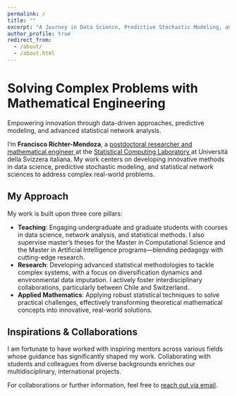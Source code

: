 ```yaml
---
permalink: /
title: ""
excerpt: "A Journey in Data Science, Predictive Stochastic Modeling, and Statistical Network Sciences"
author_profile: true
redirect_from:
  - /about/
  - /about.html
---
```


<html lang="en">
<head>
  <meta charset="UTF-8" />
  <title>Particle System + Personal Intro</title>
  
  <!-- p5.js library (hosted by cdn.jsdelivr.net) -->
  <script src="https://cdn.jsdelivr.net/npm/p5@1.4.0/lib/p5.min.js"></script>
</head>

<body>

<!-- ------------------------------ 
     Your Jekyll/HTML Content 
------------------------------ -->
<div class="hero">
  <h1>Solving Complex Problems with Mathematical Engineering</h1>
  <p class="lead">
    Empowering innovation through data-driven approaches, predictive modeling, and advanced statistical network analysis.
  </p>
</div>

<div class="introduction">
  <p>
    I’m <strong>Francisco Richter-Mendoza</strong>, a 
    <a href="https://raw.githubusercontent.com/franciscorichter/franciscorichter.github.io/master/files/CV.pdf" target="_blank">
      postdoctoral researcher and mathematical engineer
    </a> 
    at the 
    <a href="https://www.ci.inf.usi.ch/research/statslab/people/" target="_blank">
      Statistical Computing Laboratory
    </a> 
    at Università della Svizzera italiana. My work centers on developing innovative methods in data science, predictive stochastic modeling, and statistical network sciences to address complex real-world problems.
  </p>
</div>

<div class="pillars">
  <h2>My Approach</h2>
  <p>My work is built upon three core pillars:</p>
  <ul>
    <li>
      <strong>Teaching</strong>: Engaging undergraduate and graduate students with courses in data science, network analysis, and statistical methods. I also supervise master’s theses for the Master in Computational Science and the Master in Artificial Intelligence programs—blending pedagogy with cutting-edge research.
    </li>
    <li>
      <strong>Research</strong>: Developing advanced statistical methodologies to tackle complex systems, with a focus on diversification dynamics and environmental data imputation. I actively foster interdisciplinary collaborations, particularly between Chile and Switzerland.
    </li>
    <li>
      <strong>Applied Mathematics</strong>: Applying robust statistical techniques to solve practical challenges, effectively transforming theoretical mathematical concepts into innovative, real-world solutions.
    </li>
  </ul>
</div>

<div class="experience">
  <h2>Inspirations & Collaborations</h2>
  <p>
    I am fortunate to have worked with inspiring mentors across various fields whose guidance has significantly shaped my work. Collaborating with students and colleagues from diverse backgrounds enriches our multidisciplinary, international projects.
  </p>
</div>

<div class="contact">
  <p>
    For collaborations or further information, feel free to 
    <a href="mailto:richtf@usi.ch">reach out via email</a>.
  </p>
</div>

<!-- ------------------------------ 
     p5.js Particle System Canvas 
------------------------------ -->
<!-- You can style this with CSS or add inline styles as needed. -->
<div id="particle-canvas-container" style="position:relative; z-index:-1;">
  <!-- The canvas from p5.js will be placed here automatically. -->
</div>

<script>
// ---------------------------------------------------------
// Configuration & Variables
// ---------------------------------------------------------
let particles = [];
const numParticles = 150;    // Number of particles
const maxSpeed = 2;          // Max velocity
const particleSize = 5;      // Base size for particles
const connectionDistance = 120; 
let colorShift = 0;          
let repulsionMode = false;   
let lastFrameTimes = [];     
let fpsUpdateInterval = 10;  
let useQuadtree = true;      
let quadtree;                
let lastFrameCount = 0;      
let frameRateVal = 0;        

// ---------------------------------------------------------
// p5.js Setup Function
// ---------------------------------------------------------
function setup() {
  // Create canvas that fills the window
  let canvas = createCanvas(windowWidth, windowHeight);
  
  // Optionally attach the canvas to a specific div
  canvas.parent('particle-canvas-container');
  
  // Use HSB color mode for easier hue manipulation
  colorMode(HSB, 360, 100, 100, 1);
  
  // Initialize the particles
  for (let i = 0; i < numParticles; i++) {
    particles.push(new Particle());
  }
  
  textSize(16);
  textAlign(LEFT, TOP);

  // Initialize quadtree
  quadtree = new QuadTree(new Boundary(width/2, height/2, width/2, height/2), 4);
}

// ---------------------------------------------------------
// p5.js Draw Function (called every frame)
// ---------------------------------------------------------
function draw() {
  // Calculate a rough FPS every fpsUpdateInterval frames
  if (frameCount % fpsUpdateInterval === 0) {
    const currentTime = millis();
    if (lastFrameCount > 0) {
      const elapsed = currentTime - lastFrameTimes[lastFrameTimes.length - 1];
      frameRateVal = (fpsUpdateInterval / (elapsed / 1000)).toFixed(1);
    }
    lastFrameTimes.push(currentTime);
    if (lastFrameTimes.length > 10) lastFrameTimes.shift();
    lastFrameCount = frameCount;
  }
  
  // A translucent background to create a trailing effect
  background(0, 0, 0, 0.05);
  
  // Slightly shift global color each frame
  colorShift = (colorShift + 0.2) % 360;
  
  // Rebuild quadtree if using it
  if (useQuadtree) {
    quadtree = new QuadTree(new Boundary(width/2, height/2, width/2, height/2), 4);
    for (let p of particles) {
      quadtree.insert(p);
    }
  }
  
  // Update and render particles, and connect close neighbors
  for (let i = 0; i < particles.length; i++) {
    particles[i].update();
    particles[i].display();
    
    if (useQuadtree) {
      // Efficient neighbor lookup
      let range = new Circle(particles[i].pos.x, particles[i].pos.y, connectionDistance);
      let neighbors = [];
      quadtree.query(range, neighbors);
      
      for (let neighbor of neighbors) {
        if (neighbor === particles[i] || particles.indexOf(neighbor) <= i) continue;
        let d = dist(particles[i].pos.x, particles[i].pos.y, neighbor.pos.x, neighbor.pos.y);
        if (d < connectionDistance) {
          drawConnection(particles[i], neighbor, d);
        }
      }
    } else {
      // Brute force approach
      for (let j = i + 1; j < particles.length; j++) {
        let d = dist(particles[i].pos.x, particles[i].pos.y, particles[j].pos.x, particles[j].pos.y);
        if (d < connectionDistance) {
          drawConnection(particles[i], particles[j], d);
        }
      }
    }
  }
  
  displayUI();
}

// ---------------------------------------------------------
// Draw connection line between two particles
// ---------------------------------------------------------
function drawConnection(p1, p2, distance) {
  let alpha = map(distance, 0, connectionDistance, 1, 0);
  let sw = map(distance, 0, connectionDistance, 2, 0.1);
  strokeWeight(sw);

  let connectionHue = (p1.hue + colorShift) % 360;
  stroke(connectionHue, 80, 100, alpha);

  line(p1.pos.x, p1.pos.y, p2.pos.x, p2.pos.y);
}

// ---------------------------------------------------------
// Display UI (instructions and stats)
// ---------------------------------------------------------
function displayUI() {
  noStroke();
  fill(0, 0, 0, 0.5);
  rect(10, 10, 320, 110, 10);

  fill(255);
  text("Click and drag: " + (repulsionMode ? "Repel" : "Attract") + " particles", 20, 20);
  text("Press 'R' to toggle attract/repel mode", 20, 45);
  text("Press 'A' to add particles, 'D' to remove", 20, 70);
  text("Particles: " + particles.length + " | FPS: " + frameRateVal, 20, 95);
}

// ---------------------------------------------------------
// Particle Class
// ---------------------------------------------------------
class Particle {
  constructor() {
    this.pos = createVector(random(width), random(height));
    this.vel = createVector(random(-maxSpeed, maxSpeed), random(-maxSpeed, maxSpeed));
    this.acc = createVector(0, 0);
    this.hue = random(360);
    this.baseSize = random(particleSize * 0.5, particleSize * 1.5);
    this.size = this.baseSize;
    this.pulseSpeed = random(0.02, 0.06);
    this.pulseOffset = random(TWO_PI);
  }

  update() {
    // Attract/repel toward mouse if pressed
    if (mouseIsPressed) {
      let mousePos = createVector(mouseX, mouseY);
      let dir = p5.Vector.sub(mousePos, this.pos);
      let distance = dir.mag();
      if (distance > 5) {
        dir.normalize();
        if (repulsionMode) {
          dir.mult(-1); // reverse if repelling
        }
        let strength = constrain(1 / (distance * 0.03), 0, 0.8);
        dir.mult(strength);
        this.acc = dir;
      }
    } else {
      this.acc.set(0, 0);
    }

    // Add small random acceleration for organic feel
    this.acc.add(p5.Vector.random2D().mult(0.01));

    // Update velocity, position
    this.vel.add(this.acc);
    this.vel.limit(maxSpeed);
    this.pos.add(this.vel);

    // Dampening
    this.vel.mult(0.99);

    // Wrap around edges
    if (this.pos.x < 0) this.pos.x = width;
    if (this.pos.x > width) this.pos.x = 0;
    if (this.pos.y < 0) this.pos.y = height;
    if (this.pos.y > height) this.pos.y = 0;

    // Pulsing size
    this.size = this.baseSize + sin(frameCount * this.pulseSpeed + this.pulseOffset) * (this.baseSize * 0.3);

    // Gradually shift hue
    this.hue = (this.hue + 0.1) % 360;
  }

  display() {
    // Glowing layers
    for (let i = 3; i > 0; i--) {
      let alpha = map(i, 3, 1, 0.1, 0.8);
      let size = this.size * map(i, 3, 1, 2, 1);
      noStroke();
      fill(this.hue, 80, 100, alpha);
      ellipse(this.pos.x, this.pos.y, size);
    }
    
    // Core
    fill(this.hue, 80, 100, 1);
    ellipse(this.pos.x, this.pos.y, this.size * 0.7);
  }
}

// ---------------------------------------------------------
// Spatial Partitioning Classes
// ---------------------------------------------------------
class Boundary {
  constructor(x, y, w, h) {
    this.x = x;
    this.y = y;
    this.w = w;
    this.h = h;
  }
  
  contains(point) {
    return (
      point.pos.x >= this.x - this.w &&
      point.pos.x < this.x + this.w &&
      point.pos.y >= this.y - this.h &&
      point.pos.y < this.y + this.h
    );
  }
  
  intersects(range) {
    return !(
      range.x - range.r > this.x + this.w ||
      range.x + range.r < this.x - this.w ||
      range.y - range.r > this.y + this.h ||
      range.y + range.r < this.y - this.h
    );
  }
}

class Circle {
  constructor(x, y, r) {
    this.x = x;
    this.y = y;
    this.r = r;
  }
}

class QuadTree {
  constructor(boundary, capacity) {
    this.boundary = boundary;
    this.capacity = capacity;
    this.points = [];
    this.divided = false;
  }
  
  subdivide() {
    let x = this.boundary.x;
    let y = this.boundary.y;
    let w = this.boundary.w / 2;
    let h = this.boundary.h / 2;
    
    let ne = new Boundary(x + w, y - h, w, h);
    this.northeast = new QuadTree(ne, this.capacity);
    
    let nw = new Boundary(x - w, y - h, w, h);
    this.northwest = new QuadTree(nw, this.capacity);
    
    let se = new Boundary(x + w, y + h, w, h);
    this.southeast = new QuadTree(se, this.capacity);
    
    let sw = new Boundary(x - w, y + h, w, h);
    this.southwest = new QuadTree(sw, this.capacity);
    
    this.divided = true;
  }
  
  insert(point) {
    if (!this.boundary.contains(point)) {
      return false;
    }
    if (this.points.length < this.capacity) {
      this.points.push(point);
      return true;
    }
    if (!this.divided) {
      this.subdivide();
    }
    
    return (
      this.northeast.insert(point) ||
      this.northwest.insert(point) ||
      this.southeast.insert(point) ||
      this.southwest.insert(point)
    );
  }
  
  query(range, found) {
    if (!found) found = [];
    if (!this.boundary.intersects(range)) {
      return found;
    }
    for (let p of this.points) {
      let d = dist(range.x, range.y, p.pos.x, p.pos.y);
      if (d < range.r) {
        found.push(p);
      }
    }
    if (this.divided) {
      this.northeast.query(range, found);
      this.northwest.query(range, found);
      this.southeast.query(range, found);
      this.southwest.query(range, found);
    }
    return found;
  }
}

// ---------------------------------------------------------
// Handle Window Resizing
// ---------------------------------------------------------
function windowResized() {
  resizeCanvas(windowWidth, windowHeight);
}

// ---------------------------------------------------------
// Handle Keyboard Input
// ---------------------------------------------------------
function keyPressed() {
  // Toggle repulsion/attraction
  if (key === 'r' || key === 'R') {
    repulsionMode = !repulsionMode;
  }
  
  // Add 10 particles
  if (key === 'a' || key === 'A') {
    for (let i = 0; i < 10; i++) {
      particles.push(new Particle());
    }
  }
  
  // Remove 10 particles
  if ((key === 'd' || key === 'D') && particles.length > 10) {
    for (let i = 0; i < 10; i++) {
      particles.pop();
    }
  }
  
  // Toggle quadtree usage
  if (key === 'q' || key === 'Q') {
    useQuadtree = !useQuadtree;
  }
  
  // Clear all and reset
  if (key === ' ') {
    particles = [];
    for (let i = 0; i < numParticles; i++) {
      particles.push(new Particle());
    }
  }
  
  return false; // Prevent default browser behavior
}
</script>

</body>
</html>
